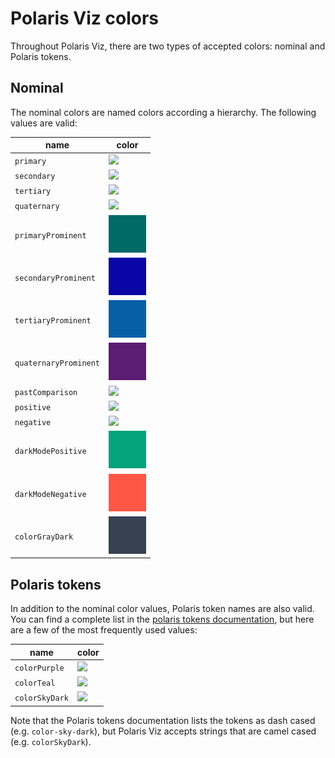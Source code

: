 # Polaris Viz colors

Throughout Polaris Viz, there are two types of accepted colors: nominal and Polaris tokens.

## Nominal

The nominal colors are named colors according a hierarchy. The following values are valid:

| name                  | color                                                       |
| --------------------- | ----------------------------------------------------------- |
| `primary`             | <img src="images/colors/nominal-primary.png" />             |
| `secondary`           | <img src="images/colors/nominal-secondary.png" />           |
| `tertiary`            | <img src="images/colors/nominal-tertiary.png" />            |
| `quaternary`          | <img src="images/colors/nominal-quaternary.png" />          |
| `primaryProminent`    | <img src="images/colors/nominal-primaryProminent.png" />    |
| `secondaryProminent`  | <img src="images/colors/nominal-secondaryProminent.png" />  |
| `tertiaryProminent`   | <img src="images/colors/nominal-tertiaryProminent.png" />   |
| `quaternaryProminent` | <img src="images/colors/nominal-quaternaryProminent.png" /> |
| `pastComparison`      | <img src="images/colors/nominal-pastComparison.png" />      |
| `positive`            | <img src="images/colors/nominal-positive.png" />            |
| `negative`            | <img src="images/colors/nominal-negative.png" />            |
| `darkModePositive`    | <img src="images/colors/dark-mode-positive.png" />          |
| `darkModeNegative`    | <img src="images/colors/dark-mode-negative.png" />          |
| `colorGrayDark`       | <img src="images/colors/nominal-colorGrayDark.png" />       |

## Polaris tokens

In addition to the nominal color values, Polaris token names are also valid. You can find a complete list in the [polaris tokens documentation](https://shopify.github.io/polaris-tokens/), but here are a few of the most frequently used values:

| name           | color                                                |
| -------------- | ---------------------------------------------------- |
| `colorPurple`  | <img src="images/colors/polaris-colorPurple.png" />  |
| `colorTeal`    | <img src="images/colors/polaris-colorTeal.png" />    |
| `colorSkyDark` | <img src="images/colors/polaris-colorSkyDark.png" /> |

Note that the Polaris tokens documentation lists the tokens as dash cased (e.g. `color-sky-dark`), but Polaris Viz accepts strings that are camel cased (e.g. `colorSkyDark`).
